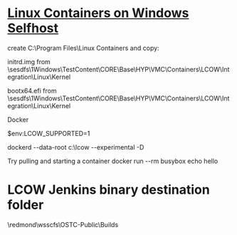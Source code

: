 # [Linux Containers on Windows Selfhost](https://osgwiki.com/wiki/Linux_Containers_on_Windows_Selfhost)

create C:\Program Files\Linux Containers and copy: 

initrd.img from \\sesdfs\1Windows\TestContent\CORE\Base\HYP\VMC\Containers\LCOW\Integration\Linux\Kernel

bootx64.efi from \\sesdfs\1Windows\TestContent\CORE\Base\HYP\VMC\Containers\LCOW\Integration\Linux\Kernel

Docker

$env:LCOW_SUPPORTED=1

dockerd --data-root c:\lcow --experimental -D 

Try pulling and starting a container docker run --rm busybox echo hello


# LCOW Jenkins binary destination folder

\\redmond\wsscfs\OSTC-Public\Builds
